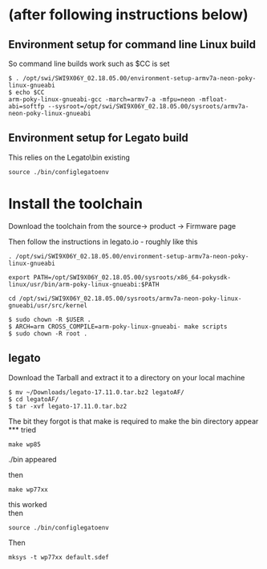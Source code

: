 # (after following instructions below)

## Environment setup for command line Linux build
So command line builds work such as $CC is set

```
$ . /opt/swi/SWI9X06Y_02.18.05.00/environment-setup-armv7a-neon-poky-linux-gnueabi
$ echo $CC
arm-poky-linux-gnueabi-gcc -march=armv7-a -mfpu=neon -mfloat-abi=softfp --sysroot=/opt/swi/SWI9X06Y_02.18.05.00/sysroots/armv7a-neon-poky-linux-gnueabi
```

## Environment setup for Legato build
This relies on the Legato\bin existing

```
source ./bin/configlegatoenv
```


# Install the toolchain

Download the toolchain from the source->  product -> Firmware page

Then follow the instructions in legato.io - roughly like this

```
. /opt/swi/SWI9X06Y_02.18.05.00/environment-setup-armv7a-neon-poky-linux-gnueabi

export PATH=/opt/SWI9X06Y_02.18.05.00/sysroots/x86_64-pokysdk-linux/usr/bin/arm-poky-linux-gnueabi:$PATH

cd /opt/swi/SWI9X06Y_02.18.05.00/sysroots/armv7a-neon-poky-linux-gnueabi/usr/src/kernel
```


```
$ sudo chown -R $USER .
$ ARCH=arm CROSS_COMPILE=arm-poky-linux-gnueabi- make scripts
$ sudo chown -R root .
```


## legato
Download the Tarball and extract it to a directory on your local machine
```
$ mv ~/Downloads/legato-17.11.0.tar.bz2 legatoAF/
$ cd legatoAF/
$ tar -xvf legato-17.11.0.tar.bz2
```
The bit they forgot is that make is required to make the bin directory appear ***
tried 

```
make wp85
```
./bin appeared

then
```
make wp77xx
```

this worked   
then
```
source ./bin/configlegatoenv
```

Then
```
mksys -t wp77xx default.sdef
```
